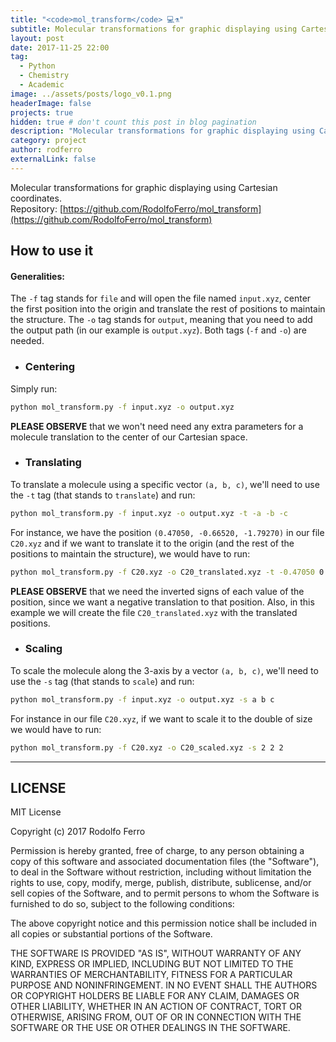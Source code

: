 ```yaml
---
title: "<code>mol_transform</code> 💻⚗️"
subtitle: Molecular transformations for graphic displaying using Cartesian coordinates.
layout: post
date: 2017-11-25 22:00
tag:
  - Python
  - Chemistry
  - Academic
image: ../assets/posts/logo_v0.1.png
headerImage: false
projects: true
hidden: true # don't count this post in blog pagination
description: "Molecular transformations for graphic displaying using Cartesian coordinates."
category: project
author: rodferro
externalLink: false
---
```


Molecular transformations for graphic displaying using Cartesian coordinates.<br>
Repository: [https://github.com/RodolfoFerro/mol_transform](https://github.com/RodolfoFerro/mol_transform)

## How to use it

#### Generalities:
The `-f` tag stands for `file` and will open the file named `input.xyz`, center the first position into the origin and translate the rest of positions to maintain the structure. The `-o` tag stands for `output`, meaning that you need to add the output path (in our example is `output.xyz`).
Both tags (`-f` and `-o`) are needed.


- ### Centering

Simply run:
```bash
python mol_transform.py -f input.xyz -o output.xyz
```
**PLEASE OBSERVE** that we won't need need any extra parameters for a molecule translation to the center of our Cartesian space.

- ### Translating

To translate a molecule using a specific vector `(a, b, c)`, we'll need to use the `-t` tag (that stands to `translate`) and run:
```bash
python mol_transform.py -f input.xyz -o output.xyz -t -a -b -c
```

For instance, we have the position `(0.47050, -0.66520, -1.79270)` in our file `C20.xyz` and if we want to translate it to the origin (and the rest of the positions to maintain the structure), we would have to run:
```bash
python mol_transform.py -f C20.xyz -o C20_translated.xyz -t -0.47050 0.66520 1.79270
```
**PLEASE OBSERVE** that we need the inverted signs of each value of the position, since we want a negative translation to that position. Also, in this example we will create the file `C20_translated.xyz` with the translated positions.


- ### Scaling

To scale the molecule along the 3-axis by a vector `(a, b, c)`, we'll need to use the `-s` tag (that stands to `scale`) and run:
```bash
python mol_transform.py -f input.xyz -o output.xyz -s a b c
```

For instance in our file `C20.xyz`, if we want to scale it to the double of size we would have to run:
```bash
python mol_transform.py -f C20.xyz -o C20_scaled.xyz -s 2 2 2
```

------

## LICENSE

MIT License

Copyright (c) 2017 Rodolfo Ferro

Permission is hereby granted, free of charge, to any person obtaining a copy
of this software and associated documentation files (the "Software"), to deal
in the Software without restriction, including without limitation the rights
to use, copy, modify, merge, publish, distribute, sublicense, and/or sell
copies of the Software, and to permit persons to whom the Software is
furnished to do so, subject to the following conditions:

The above copyright notice and this permission notice shall be included in all
copies or substantial portions of the Software.

THE SOFTWARE IS PROVIDED "AS IS", WITHOUT WARRANTY OF ANY KIND, EXPRESS OR
IMPLIED, INCLUDING BUT NOT LIMITED TO THE WARRANTIES OF MERCHANTABILITY,
FITNESS FOR A PARTICULAR PURPOSE AND NONINFRINGEMENT. IN NO EVENT SHALL THE
AUTHORS OR COPYRIGHT HOLDERS BE LIABLE FOR ANY CLAIM, DAMAGES OR OTHER
LIABILITY, WHETHER IN AN ACTION OF CONTRACT, TORT OR OTHERWISE, ARISING FROM,
OUT OF OR IN CONNECTION WITH THE SOFTWARE OR THE USE OR OTHER DEALINGS IN THE
SOFTWARE.
